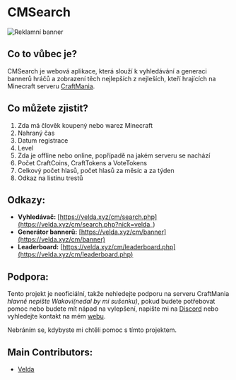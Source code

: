 # CMSearch
![Reklamní banner](https://velda.xyz/cm/banner/ad/banner.jpg)
## Co to vůbec je?
CMSearch je webová aplikace, která slouží k vyhledávání a generaci bannerů hráčů a zobrazení těch nejlepších z nejleších, kteří hrajících na Minecraft serveru [CraftMania](https://craftmania.cz).

## Co můžete zjistit?
1. Zda má člověk koupený nebo warez Minecraft
2. Nahraný čas
3. Datum registrace
4. Level
5. Zda je offline nebo online, popřípadě na jakém serveru se nachází
6. Počet CraftCoins, CraftTokens a VoteTokens
7. Celkový počet hlasů, počet hlasů za měsíc a za týden
8. Odkaz na listinu trestů

## Odkazy:
* **Vyhledávač:** [https://velda.xyz/cm/search.php](https://velda.xyz/cm/search.php?nick=velda_)
* **Generátor bannerů:** [https://velda.xyz/cm/banner](https://velda.xyz/cm/banner)
* **Leaderboard:** [https://velda.xyz/cm/leaderboard.php](https://velda.xyz/cm/leaderboard.php)

## Podpora:
Tento projekt je neoficiální, takže nehledejte podporu na serveru CraftMania *hlavně nepište Wakovi(nedal by mi sušenku)*, pokud budete potřebovat pomoc nebo budete mít nápad na vylepšení, napište mi na [Discord](https://discord.gg/czbmAww) nebo vyhledejte kontakt na mém [webu](https://velda.xyz).

Nebráním se, kdybyste mi chtěli pomoc s tímto projektem.

## Main Contributors:
* [Velda](https://github.com/Veldik/)
